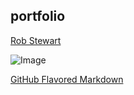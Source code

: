 ## portfolio
[Rob Stewart](https://robstew.github.io/)

![Image](http://bit.ly/2s0TAqI)

[GitHub Flavored Markdown](https://guides.github.com/features/mastering-markdown/)
